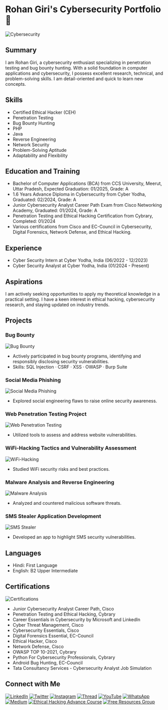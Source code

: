 # Rohan Giri's Cybersecurity Portfolio 🚀

![Cybersecurity](https://i.imgur.com/Fi6jZyR.jpg)

## Summary
I am Rohan Giri, a cybersecurity enthusiast specializing in penetration testing and bug bounty hunting. With a solid foundation in computer applications and cybersecurity, I possess excellent research, technical, and problem-solving skills. I am detail-oriented and quick to learn new concepts.

## Skills
- Certified Ethical Hacker (CEH)
- Penetration Testing
- Bug Bounty Hunting
- PHP
- Java
- Reverse Engineering
- Network Security
- Problem-Solving Aptitude
- Adaptability and Flexibility

## Education and Training
- Bachelor of Computer Applications (BCA) from CCS University, Meerut, Uttar Pradesh, Expected Graduation: 01/2025, Grade: A
- 1.6 Years Advance Diploma in Cybersecurity from Cyber Yodha, Graduated: 02/2024, Grade: A
- Junior Cybersecurity Analyst Career Path Exam from Cisco Networking Academy, Graduated: 01/2024, Grade: A
- Penetration Testing and Ethical Hacking Certification from Cybrary, Completed: 01/2024
- Various certifications from Cisco and EC-Council in Cybersecurity, Digital Forensics, Network Defense, and Ethical Hacking.

## Experience
- Cyber Security Intern at Cyber Yodha, India (06/2022 - 12/2023)
- Cyber Security Analyst at Cyber Yodha, India (01/2024 - Present)

## Aspirations
I am actively seeking opportunities to apply my theoretical knowledge in a practical setting. I have a keen interest in ethical hacking, cybersecurity research, and staying updated on industry trends.

## Projects
### Bug Bounty
![Bug Bounty](https://i.imgur.com/gUz6VZo.jpg)
- Actively participated in bug bounty programs, identifying and responsibly disclosing security vulnerabilities.
- Skills: SQL Injection · CSRF · XSS · OWASP · Burp Suite

### Social Media Phishing
![Social Media Phishing](https://i.imgur.com/8zG1vZ9.jpg)
- Explored social engineering flaws to raise online security awareness.

### Web Penetration Testing Project
![Web Penetration Testing](https://i.imgur.com/BhHQk1E.jpg)
- Utilized tools to assess and address website vulnerabilities.

### WiFi-Hacking Tactics and Vulnerability Assessment
![WiFi-Hacking](https://i.imgur.com/BV8sWQw.jpg)
- Studied WiFi security risks and best practices.

### Malware Analysis and Reverse Engineering
![Malware Analysis](https://i.imgur.com/9ZlZ8i1.jpg)
- Analyzed and countered malicious software threats.

### SMS Stealer Application Development
![SMS Stealer](https://i.imgur.com/m7xRCdP.jpg)
- Developed an app to highlight SMS security vulnerabilities.

## Languages
- Hindi: First Language
- English: B2 Upper Intermediate

## Certifications
![Certifications](https://i.imgur.com/GAnFzDr.jpg)
- Junior Cybersecurity Analyst Career Path, Cisco
- Penetration Testing and Ethical Hacking, Cybrary
- Career Essentials in Cybersecurity by Microsoft and LinkedIn
- Cyber Threat Management, Cisco
- Cybersecurity Essentials, Cisco
- Digital Forensics Essential, EC-Council
- Ethical Hacker, Cisco
- Network Defense, Cisco
- OWASP TOP 10-2021, Cybrary
- Python For Cybersecurity Professionals, Cybrary
- Android Bug Hunting, EC-Council
- Tata Consultancy Services - Cybersecurity Analyst Job Simulation

## Connect with Me
[![LinkedIn](https://i.imgur.com/3uzI0pE.png)](https://www.linkedin.com/in/rohan-giri-cybersecurity)
[![Twitter](https://i.imgur.com/9TqqoNS.png)](https://twitter.com/penetestersquad)
[![Instagram](https://i.imgur.com/xD3mdUJ.png)](https://www.instagram.com/penetestersquad)
[![Thread](https://i.imgur.com/O2I1xRU.png)](https://www.threads.net/@penetestersquad)
[![YouTube](https://i.imgur.com/q4mF2U2.png)](https://www.youtube.com/penetestersquad)
[![WhatsApp](https://i.imgur.com/QZGnqI8.png)](https://whatsapp.com/channel/0029VaDOOX5KAwElMe1aZ12o)
[![Medium](https://i.imgur.com/Z9NxYl7.png)](https://medium.com/@securelearn)
[![Ethical Hacking Advance Course](https://i.imgur.com/cb0B2xE.png)](https://rb.gy/i71dzw)
[![Free Resources Group](https://i.imgur.com/Nx6cVxF.png)](https://www.linkedin.com/groups/14406556)

